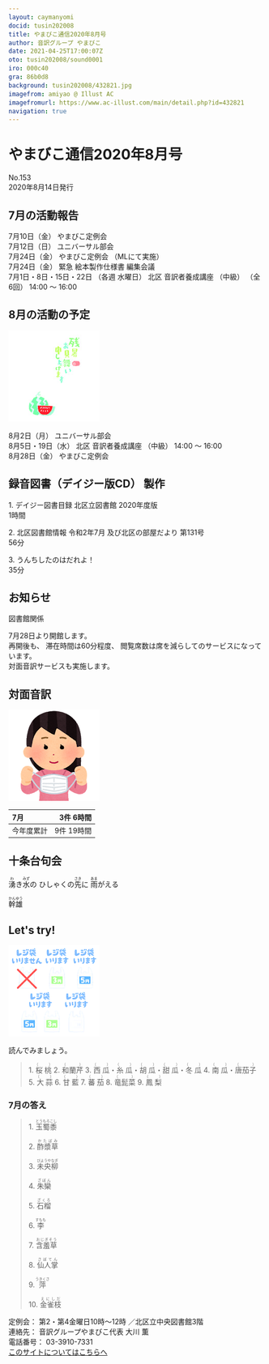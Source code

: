 ```yaml
---
layout: caymanyomi
docid: tusin202008
title: やまびこ通信2020年8月号
author: 音訳グループ やまびこ
date: 2021-04-25T17:00:07Z
oto: tusin202008/sound0001
iro: 000c40
gra: 86b0d8
background: tusin202008/432821.jpg
imagefrom: amiyao @ Illust AC
imagefromurl: https://www.ac-illust.com/main/detail.php?id=432821
navigation: true
---
```

   


# <span data-dur="4.487" data-begin="2.750" id="xmri_0001">やまびこ通信2020年8月号</span>

<span data-dur="2.845" data-begin="7.237" id="xmri_0002">No.153</span>  
<span data-dur="5.083" data-begin="10.082" id="xmri_0003">2020年8月14日発行</span>

## <span data-dur="3.616" data-begin="20.801" id="xmri_0006">7月の活動報告</span>

<span data-dur="2.341" data-begin="24.417" id="xmri_0007">7月10日（金）</span>
<span data-dur="2.671" data-begin="26.758" id="xmri_0008">やまびこ定例会</span>  
<span data-dur="2.622" data-begin="29.429" id="xmri_0009">7月12日（日）</span>
<span data-dur="2.658" data-begin="32.051" id="xmri_000A">ユニバーサル部会</span>  
<span data-dur="2.773" data-begin="34.709" id="xmri_000B">7月24日（金）</span>
<span data-dur="1.821" data-begin="37.482" id="xmri_000C">やまびこ定例会</span>
<span data-dur="3.169" data-begin="39.303" id="xmri_000D">（MLにて実施）</span>  
<span data-dur="2.773" data-begin="42.472" id="xmri_000E">7月24日（金）</span>
<span data-dur="5.619" data-begin="45.245" id="xmri_000F">緊急 絵本製作仕様書 編集会議</span>  
<span data-dur="4.723" data-begin="50.864" id="xmri_0010">7月1日・8日・15日・22日</span>
<span data-dur="2.132" data-begin="55.587" id="xmri_0011">（各週 水曜日）</span>
<span data-dur="2.834" data-begin="57.719" id="xmri_0012">北区 音訳者養成講座</span>
<span data-dur="1.306" data-begin="60.553" id="xmri_0013">（中級）</span>
<span data-dur="1.491" data-begin="61.859" id="xmri_0014">（全6回）</span>
<span data-dur="4.406" data-begin="63.350" id="xmri_0015">14:00 ～ 16:00</span>

## <span data-dur="3.671" data-begin="67.756" id="xmri_0016">8月の活動の予定</span>

<img class="migi" src="media/tusin202008/cut1.png" alt="" />


<span data-dur="2.392" data-begin="71.427" id="xmri_0017">8月2日（月）</span>
<span data-dur="2.659" data-begin="73.819" id="xmri_0018">ユニバーサル部会</span>  
<span data-dur="3.552" data-begin="76.478" id="xmri_0019">8月5日・19日（水）</span>
<span data-dur="2.834" data-begin="80.030" id="xmri_001A">北区 音訳者養成講座</span>
<span data-dur="1.306" data-begin="82.864" id="xmri_001B">（中級）</span>
<span data-dur="3.006" data-begin="84.170" id="xmri_001C">14:00 ～ 16:00</span>  
<span data-dur="2.898" data-begin="87.176" id="xmri_001D">8月28日（金）</span>
<span data-dur="4.071" data-begin="90.074" id="xmri_001E">やまびこ定例会</span>

## <span data-dur="5.043" data-begin="94.145" id="xmri_001F">録音図書（デイジー版CD） 製作</span>


<span data-dur="0.941" data-begin="101.642" id="xmri_0021">1.</span>
<span data-dur="5.027" data-begin="102.583" id="xmri_0022">デイジー図書目録 北区立図書館 2020年度版</span>  
<span data-dur="2.188" data-begin="107.610" id="xmri_0023">1時間</span>

<span data-dur="0.72" data-begin="109.798" id="xmri_0024">2.</span>
<span data-dur="7.57" data-begin="110.518" id="xmri_0025">北区図書館情報 令和2年7月 及び北区の部屋だより 第131号</span>  
<span data-dur="2.563" data-begin="118.088" id="xmri_0026">56分</span>

<span data-dur="0.968" data-begin="120.651" id="xmri_0027">3.</span>
<span data-dur="2.078" data-begin="121.619" id="xmri_0028">うんちしたのはだれよ！</span>  
<span data-dur="4.032" data-begin="123.697" id="xmri_0029">35分</span>

## <span data-dur="2.417" data-begin="127.729" id="xmri_002A">お知らせ</span>

<span data-dur="2.256" data-begin="130.146" id="xmri_002B">図書館関係</span>

<span data-dur="4.841" data-begin="132.402" id="xmri_002C">7月28日より開館します。</span>  
<span data-dur="1.532" data-begin="137.243" id="xmri_002D">再開後も、</span>
<span data-dur="2.729" data-begin="138.775" id="xmri_002E">滞在時間は60分程度、</span>
<span data-dur="6.056" data-begin="141.504" id="xmri_002F">閲覧席数は席を減らしてのサービスになっています。</span>  
<span data-dur="5.351" data-begin="147.560" id="xmri_0030">対面音訳サービスも実施します。</span>

## <span data-dur="2.887" data-begin="152.911" id="xmri_0031">対面音訳</span>

<img class="migi" src="media/tusin202008/cut2.png" alt="" />


<span data-dur="1.316" data-begin="155.798" id="xmri_0032">7月</span>|<span data-dur="2.203" data-begin="157.114" id="xmri_0033">3件 6時間</span>
|:---|---:|
<span data-dur="1.81" data-begin="159.317" id="xmri_0034">今年度累計</span>|<span data-dur="3.874" data-begin="161.127" id="xmri_0035">9件 19時間</span>

## <span data-dur="3.628" data-begin="165.001" id="xmri_0036">十条台句会</span>

<span data-dur="12.023" data-begin="168.629" id="xmri_0037"><ruby>湧<rt>わ</rt></ruby>き<ruby>水<rt>みず</rt></ruby>の
ひしゃくの<ruby>先<rt>さき</rt></ruby>に
<ruby>雨<rt>あま</rt></ruby>がえる</span>

<span data-dur="2.388" data-begin="180.652" id="xmri_003D" class="haigo"><ruby>幹雄<rt>かんゆう</rt></ruby> </span>


## <span data-dur="2.449" data-begin="183.540" id="xmri_003F">Let's try!</span>

<img class="migi" src="media/tusin202008/cut3.png" alt="" />


<span data-dur="3.708" data-begin="185.989" id="xmri_0040">読んでみましょう。</span>


<blockquote markdown="1">
1. <ruby>桜桃<rt>（　　　）</rt></ruby>
2. <ruby>和蘭芹<rt>（　　　）</rt></ruby>
3. <ruby>西瓜<rt>（　　　）</rt></ruby>・<ruby>糸瓜<rt>（　　　）</rt></ruby>・<ruby>胡瓜<rt>（　　　）</rt></ruby>・<ruby>甜瓜<rt>（　　　）</rt></ruby>・<ruby>冬瓜<rt>（　　　）</rt></ruby>
4. <ruby>南瓜<rt>（　　　）</rt></ruby>・<ruby>唐茄子<rt>（　　　）</rt></ruby>
5. <ruby>大蒜<rt>（　　　）</rt></ruby>
6. <ruby>甘藍<rt>（　　　）</rt></ruby>
7. <ruby>蕃茄<rt>（　　　）</rt></ruby>
8. <ruby>竜髭菜<rt>（　　　）</rt></ruby>
9. <ruby>鳳梨<rt>（　　　）</rt></ruby>
</blockquote>
 
 
### <span data-dur="2.967" data-begin="193.744" id="xmri_0042">7月の答え</span>

<blockquote markdown="1">
<span data-dur="0.942" data-begin="196.711" id="xmri_0043">1.</span>
<span data-dur="1.877" data-begin="197.653" id="xmri_0044"><ruby>玉蜀黍<rt>とうもろこし</rt></ruby></span>

<span data-dur="0.72" data-begin="199.530" id="xmri_0045">2.</span>
<span data-dur="1.753" data-begin="200.250" id="xmri_0046"><ruby>酢漿草<rt>かたばみ</rt></ruby></span>

<span data-dur="0.968" data-begin="202.003" id="xmri_0047">3.</span>
<span data-dur="2.055" data-begin="202.971" id="xmri_0048"><ruby>未央柳<rt>びようやなぎ</rt></ruby></span>

<span data-dur="0.898" data-begin="205.026" id="xmri_0049">4.</span>
<span data-dur="1.663" data-begin="205.924" id="xmri_004A"><ruby>朱欒<rt>ざぼん</rt></ruby></span>

<span data-dur="0.776" data-begin="207.587" id="xmri_004B">5.</span>
<span data-dur="1.603" data-begin="208.363" id="xmri_004C"><ruby>石榴<rt>ざくろ</rt></ruby></span>

<span data-dur="0.946" data-begin="209.966" id="xmri_004D">6.</span>
<span data-dur="1.695" data-begin="210.912" id="xmri_004E"><ruby>李<rt>すもも</rt></ruby></span>

<span data-dur="0.917" data-begin="212.607" id="xmri_004F">7.</span>
<span data-dur="1.853" data-begin="213.524" id="xmri_0050"><ruby>含羞草<rt>おじぎそう</rt></ruby></span>

<span data-dur="0.95" data-begin="215.377" id="xmri_0051">8.</span>
<span data-dur="1.745" data-begin="216.327" id="xmri_0052"><ruby>仙人掌<rt>さぼてん</rt></ruby></span>

<span data-dur="0.896" data-begin="218.072" id="xmri_0053">9.</span>
<span data-dur="1.7" data-begin="218.968" id="xmri_0054"><ruby>萍<rt>うきくさ</rt></ruby></span>

<span data-dur="0.909" data-begin="220.668" id="xmri_0055">10.</span>
<span data-dur="2.762" data-begin="221.577" id="xmri_0056"><ruby>金雀枝<rt>えにしだ</rt></ruby></span>
</blockquote>


<span data-dur="1.278" data-begin="224.339" id="xmri_0057">定例会：</span>
<span data-dur="3.662" data-begin="225.617" id="xmri_0058">第2・第4金曜日10時～12時</span>
<span data-dur="3.406" data-begin="229.279" id="xmri_0059">／北区立中央図書館3階</span>  
<span data-dur="1.54" data-begin="232.685" id="xmri_005A">連絡先：</span>
<span data-dur="4.346" data-begin="234.225" id="xmri_005B">音訳グループやまびこ代表 大川 薫</span>  
<span data-dur="1.652" data-begin="238.571" id="xmri_005C">電話番号：</span>
<span data-dur="4.791" data-begin="240.223" id="xmri_005D">03-3910-7331</span>  
<a href="mailto:ymbk2016ml@gmail.com?Subject=やまびこウェブサイトについて" data-dur="6.205" data-begin="245.014" id="xmri_005E">このサイトについてはこちらへ</a>

